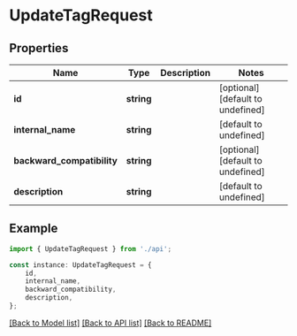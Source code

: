 # UpdateTagRequest


## Properties

Name | Type | Description | Notes
------------ | ------------- | ------------- | -------------
**id** | **string** |  | [optional] [default to undefined]
**internal_name** | **string** |  | [default to undefined]
**backward_compatibility** | **string** |  | [optional] [default to undefined]
**description** | **string** |  | [default to undefined]

## Example

```typescript
import { UpdateTagRequest } from './api';

const instance: UpdateTagRequest = {
    id,
    internal_name,
    backward_compatibility,
    description,
};
```

[[Back to Model list]](../README.md#documentation-for-models) [[Back to API list]](../README.md#documentation-for-api-endpoints) [[Back to README]](../README.md)
